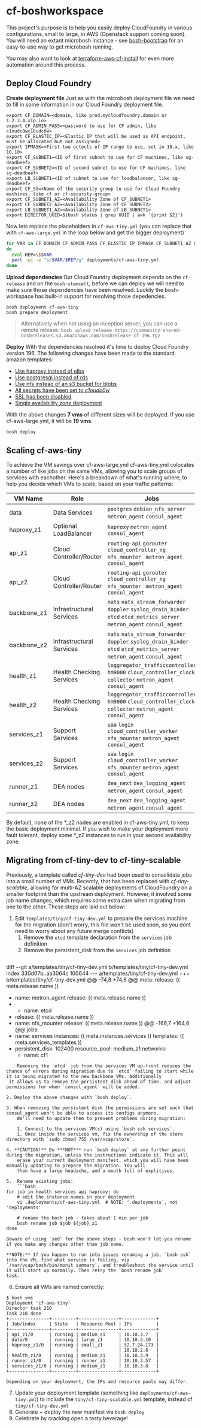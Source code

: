 cf-boshworkspace
================

This project's purpose is to help you easily deploy CloudFoundry in various
configurations, small to large, in AWS (Openstack support coming soon). You will
need an extant microbosh instance - see [bosh-bootstrap](https://github.com/cloudfoundry-community/bosh-bootrap)
for an easy-to-use way to get microbosh running.

You may also want to look at [terraform-aws-cf-install](https://github.com/cloudfoundry-community/terraform-aws-cf-install)
for even more automation around this process.

## Deploy Cloud Foundry

__Create deployment file__
Just as with the microbosh deployment file we need to fill in some information in our Cloud Foundry deployment file.

```
export CF_DOMAIN=<domain, like prod.mycloudfoundry.domain or 1.2.3.4.xip.io>
export CF_ADMIN_PASS=<password to use for CF admin, like c1oudc0wc10udc0w>
export CF_ELASTIC_IP=<Elastic IP that will be used as API endpoint, must be allocated but not assigned>
export IPMASK=<First two octects of IP range to use, set in 10.x, like 10.10>
export CF_SUBNET1=<ID of first subnet to use for CF machines, like sg-deadbeef>
export CF_SUBNET2=<ID of second subnet to use for CF machines, like sg-deadbeef>
export LB_SUBNET1=<ID of subnet to use for loadbalancer, like sg-deadbeef>
export CF_SG=<Name of the security group to use for Cloud Foundry machines, like cf or cf-security-group>
export CF_SUBNET1_AZ=<Availability Zone of CF_SUBNET1>
export CF_SUBNET2_AZ=<Availability Zone of CF_SUBNET2>
export LB_SUBNET1_AZ=<Availability Zone of LB_SUBNET1>
export DIRECTOR_UUID=$(bosh status | grep UUID | awk '{print $2}')
```

Now lets replace the placeholders in `cf-aws-tiny.yml` (you can replace that with `cf-aws-large.yml` in the loop below and get the bigger deployment)

```bash
for VAR in CF_DOMAIN CF_ADMIN_PASS CF_ELASTIC_IP IPMASK CF_SUBNET1_AZ CF_SUBNET2_AZ LB_SUBNET1_AZ CF_SUBNET1 CF_SUBNET2 LB_SUBNET1 CF_SG DIRECTOR_UUID
do
  eval REP=\$$VAR
  perl -pi -e "s/$VAR/$REP/g" deployments/cf-aws-tiny.yml
done
```

__Upload dependencies__
Our Cloud Foundry deployment depends on the `cf-release` and on the `bosh-stemcell`, before we can deploy we will need to make sure those dependencies have been resolved. Luckily the bosh-workspace has built-in support for resolving those depedencies.
```
bosh deployment cf-aws-tiny
bosh prepare deployment
```
> Alternatively when not using an inception server, you can use a remote release: 
`bosh upload release https://community-shared-boshreleases.s3.amazonaws.com/boshrelease-cf-196.tgz`

__Deploy__
With the dependencies resolved it's time to deploy Cloud Foundry version 196. The following changes have been made to the standard amazon templates:

- [Use haproxy instead of elbs](https://github.com/starkandwayne/cf-boshworkspace/blob/master/templates/cf-use-haproxy.yml)
- [Use postgresql instead of rds](https://github.com/starkandwayne/cf-boshworkspace/blob/master/templates/cf-use-postgresql.yml)
- [Use nfs instead of an s3 bucket for blobs](https://github.com/starkandwayne/cf-boshworkspace/blob/master/templates/cf-use-nfs.yml)
- [All secrets have been set to _c1oudc0w_](https://github.com/starkandwayne/cf-boshworkspace/blob/master/templates/cf-secrets.yml#L95)
- [SSL has been disabled](https://github.com/starkandwayne/cf-boshworkspace/blob/master/templates/cf-no-ssl.yml)
- [Single availability zone deployment](https://github.com/starkandwayne/cf-boshworkspace/blob/master/templates/cf-single-az.yml)

With the above changes __7 vms__ of different sizes will be deployed. If you use cf-aws-large.yml, it will be __19 vms__.

```
bosh deploy
```

## Scaling cf-aws-tiny

To achieve the VM savings over cf-aws-large.yml cf-aws-tiny.yml colocates a number of like jobs on the same VMs, allowing
you to scale groups of services with eachother. Here's a breakdown of what's running where, to help you decide which VMs to
scale, based on your traffic patterns:

| VM Name | Role | Jobs |
|------|----|-------------|
| data | Data Services | `postgres` `debian_nfs_server` `metron_agent` `consul_agent` |
| haproxy_z1 | Optional LoadBalancer | `haproxy` `metron_agent` `consul_agent` |
| api_z1 | Cloud Controller/Router | `routing-api` `gorouter` `cloud_controller_ng` `nfs_mounter` ` metron_agent` `consul_agent` |
| api_z2 | Cloud Controller/Router | `routing-api` `gorouter` `cloud_controller_ng` `nfs_mounter` ` metron_agent` `consul_agent` |
| backbone_z1 | Infrastructural Services | `nats` `nats_stream_forwarder` `doppler` `syslog_drain_binder` `etcd` `etcd_metrics_server` `metron_agent` `consul_agent` |
| backbone_z2 | Infrastructural Services | `nats` `nats_stream_forwarder` `doppler` `syslog_drain_binder` `etcd` `etcd_metrics_server` `metron_agent` `consul_agent` |
| health_z1 | Health Checking Services | `loggregator_trafficcontroller` `hm9000` `cloud_controller_clock` `collector` `metron_agent` `consul_agent` |
| health_z2 | Health Checking Services | `loggregator_trafficcontroller` `hm9000` `cloud_controller_clock` `collector` `metron_agent` `consul_agent` |
| services_z1 | Support Services | `uaa` `login` `cloud_controller_worker` `nfs_mounter` `metron_agent` `consul_agent` |
| services_z2 | Support Services | `uaa` `login` `cloud_controller_worker` `nfs_mounter` `metron_agent` `consul_agent` |
| runner_z1 | DEA nodes | `dea_next` `dea_logging_agent` `metron_agent` `consul_agent` |
| runner_z2 | DEA nodes | `dea_next` `dea_logging_agent` `metron_agent` `consul_agent` |

By default, none of the \*\_z2 nodes are enabled in cf-aws-tiny.yml, to keep the basic deployment minimal.
If you wish to make your deployment more fault tolerant, deploy some \*\_z2 instances to run in your second availability zone.

## Migrating from cf-tiny-dev to cf-tiny-scalable

Previously, a template called _cf-tiny-dev_ had been used to consolidate jobs into a small number of VMs. Recently, that
has been replaced with _cf-tiny-scalable_, allowing for multi-AZ scalable deployments of CloudFoundry on a smaller footprint
than the upstream deployment. However, it involved some job name changes, which requires some extra care when migrating from
one to the other. These steps are laid out below:

1. Edit `templates/tiny/cf-tiny-dev.yml` to prepare the services machine for the migration (don't worry, this file won't be used
   soon, so you dont need to worry about any future merge conflicts)
   1. Remove the `etcd` template declaration from the `services` job definition
   2. Remove the persistent\_disk from the `services` job definition
    ```diff
diff --git a/templates/tiny/cf-tiny-dev.yml b/templates/tiny/cf-tiny-dev.yml
index 330d07b..aa3064c 100644
--- a/templates/tiny/cf-tiny-dev.yml
+++ b/templates/tiny/cf-tiny-dev.yml
@@ -74,8 +74,6 @@ meta:
     release: (( meta.release.name ))
   - name: metron_agent
     release: (( meta.release.name ))
-  - name: etcd
-    release: (( meta.release.name ))
   - name: nfs_mounter
     release: (( meta.release.name ))
@@ -166,7 +164,6 @@ jobs:
   - name: services
     instances: (( meta.instances.services ))
     templates: (( meta.services_templates ))
-    persistent_disk: 102400
     resource_pool: medium_z1
     networks:
       - name: cf1
```
    Removing the `etcd` job from the services VM up-front reduces the chance of errors during migration due to `etcd` failing to start while it is being migrated to the new backbone VMs. Additionally
 it allows us to remove the persistent disk ahead of time, and adjust permissions for when `consul_agent` will be added.

2. Deploy the above changes with `bosh deploy`.

3. When removing the persistent disk the permissions are set such that consul_agent won't be able to access its configs anymore.
    We'll need to update them to prevent problems during migration:

    1. Connect to the services VM(s) using `bosh ssh services`.
    1. Once inside the services vm, fix the ownership of the store directory with `sudo chmod 755 /var/vcap/store`.

4. **CAUTION!** Do ***NOT*** run `bosh deploy` at any further point during the migration, unless the instructions indicate it. This will
    erase your current deployment manifest, which you will have been manually updating to prepare the migration. You will
    then have a large headache, and a mouth full of explitives.

5.  Rename existing jobs:
    ```bash
for job in health services api haproxy; do
    # edit the instance names in your deployment
    vi .deployments/cf-aws-tiny.yml  # NOTE: '.deployments', not 'deployments'

    # rename the bosh job - takes about 1 min per job
    bosh rename job $job ${job}_z1
done
```
    Beware of using `sed` for the above steps - bosh won't let you rename if you make any changes other than job name.

    **NOTE:** If you happen to run into issues renaming a job, `bosh ssh` into the VM, find what service is failing, via
    `/var/vcap/bosh/bin/monit summary`, and troubleshoot the service until it will start up normally. Then retry the `bosh rename job`
    task.

6.  Ensure all VMs are named correctly:
   ```
$ bosh vms
Deployment 'cf-aws-tiny'
Director task 210
Task 210 done
+---------------+---------+---------------+-------------+
| Job/index     | State   | Resource Pool | IPs         |
+---------------+---------+---------------+-------------+
| api_z1/0      | running | medium_z1     | 10.10.3.7   |
| data/0        | running | large_z1      | 10.10.3.10  |
| haproxy_z1/0  | running | small_z1      | 52.7.24.173 |
|               |         |               | 10.10.2.6   |
| health_z1/0   | running | medium_z1     | 10.10.3.9   |
| runner_z1/0   | running | runner_z1     | 10.10.3.57  |
| services_z1/0 | running | medium_z1     | 10.10.3.8   |
+---------------+---------+---------------+-------------+
```
    Depending on your deployment, the IPs and resource pools may differ.

7.  Update your deployment template (something like `deployments/cf-aws-tiny.yml`) to include the `tiny/cf-tiny-scalable.yml` template, instead of `tiny/cf-tiny-dev.yml`
8.  Generate + deploy the new manifest via `bosh deploy`
9.  Celebrate by cracking open a tasty beverage!
